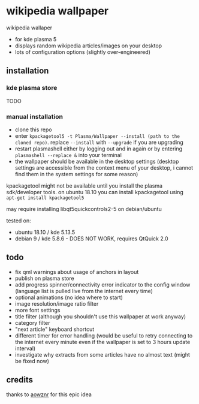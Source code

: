 # wikipedia wallpaper 
wikipedia wallaper

* for kde plasma 5
* displays random wikipedia articles/images on your desktop
* lots of configuration options (slightly over-engineered)

## installation

### kde plasma store

TODO

### manual installation

* clone this repo
* enter `kpackagetool5 -t Plasma/Wallpaper --install (path to the cloned repo)`. replace `--install` with `--upgrade` if you are upgrading
* restart plasmashell either by logging out and in again or by entering `plasmashell --replace &` into your terminal
* the wallpaper should be available in the desktop settings (desktop settings are accessible from the context menu of your desktop, i cannot find them in the system settings for some reason)

kpackagetool might not be available until you install the plasma sdk/developer tools.
on ubuntu 18.10 you can install kpackagetool using `apt-get install kpackagetool5`

may require installing libqt5quickcontrols2-5 on debian/ubuntu

tested on:

* ubuntu 18.10 / kde 5.13.5 
* debian 9 / kde 5.8.6 - DOES NOT WORK, requires QtQuick 2.0

## todo

* fix qml warnings about usage of anchors in layout
* publish on plasma store
* add progress spinner/connectivity error indicator to the config window (language list is pulled live from the internet every time)
* optional animations (no idea where to start)
* image resolution/image ratio filter 
* more font settings
* title filter (although you shouldn't use this wallpaper at work anyway)
* category filter
* "next article" keyboard shortcut
* different timer for error handling (would be useful to retry connecting to the internet every minute even if the wallpaper is set to 3 hours update interval)
* investigate why extracts from some articles have no almost text (might be fixed now)

## credits

thanks to [aowznr](https://www.facebook.com/hqanimepics/) for this epic idea
